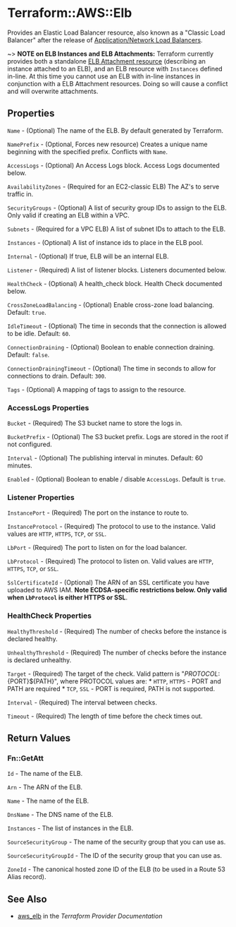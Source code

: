 # Terraform::AWS::Elb

Provides an Elastic Load Balancer resource, also known as a "Classic
Load Balancer" after the release of
[Application/Network Load Balancers](/docs/providers/aws/r/lb.html).

~> **NOTE on ELB Instances and ELB Attachments:** Terraform currently
provides both a standalone [ELB Attachment resource](elb_attachment.html)
(describing an instance attached to an ELB), and an ELB resource with
`Instances` defined in-line. At this time you cannot use an ELB with in-line
instances in conjunction with a ELB Attachment resources. Doing so will cause a
conflict and will overwrite attachments.

## Properties

`Name` - (Optional) The name of the ELB. By default generated by Terraform.

`NamePrefix` - (Optional, Forces new resource) Creates a unique name beginning with the specified prefix. Conflicts with `Name`.

`AccessLogs` - (Optional) An Access Logs block. Access Logs documented below.

`AvailabilityZones` - (Required for an EC2-classic ELB) The AZ's to serve traffic in.

`SecurityGroups` - (Optional) A list of security group IDs to assign to the ELB. Only valid if creating an ELB within a VPC.

`Subnets` - (Required for a VPC ELB) A list of subnet IDs to attach to the ELB.

`Instances` - (Optional) A list of instance ids to place in the ELB pool.

`Internal` - (Optional) If true, ELB will be an internal ELB.

`Listener` - (Required) A list of listener blocks. Listeners documented below.

`HealthCheck` - (Optional) A health_check block. Health Check documented below.

`CrossZoneLoadBalancing` - (Optional) Enable cross-zone load balancing. Default: `true`.

`IdleTimeout` - (Optional) The time in seconds that the connection is allowed to be idle. Default: `60`.

`ConnectionDraining` - (Optional) Boolean to enable connection draining. Default: `false`.

`ConnectionDrainingTimeout` - (Optional) The time in seconds to allow for connections to drain. Default: `300`.

`Tags` - (Optional) A mapping of tags to assign to the resource.

### AccessLogs Properties

`Bucket` - (Required) The S3 bucket name to store the logs in.

`BucketPrefix` - (Optional) The S3 bucket prefix. Logs are stored in the root if not configured.

`Interval` - (Optional) The publishing interval in minutes. Default: 60 minutes.

`Enabled` - (Optional) Boolean to enable / disable `AccessLogs`. Default is `true`.

### Listener Properties

`InstancePort` - (Required) The port on the instance to route to.

`InstanceProtocol` - (Required) The protocol to use to the instance. Valid values are `HTTP`, `HTTPS`, `TCP`, or `SSL`.

`LbPort` - (Required) The port to listen on for the load balancer.

`LbProtocol` - (Required) The protocol to listen on. Valid values are `HTTP`, `HTTPS`, `TCP`, or `SSL`.

`SslCertificateId` - (Optional) The ARN of an SSL certificate you have uploaded to AWS IAM. **Note ECDSA-specific restrictions below.  Only valid when `LbProtocol` is either HTTPS or SSL**.

### HealthCheck Properties

`HealthyThreshold` - (Required) The number of checks before the instance is declared healthy.

`UnhealthyThreshold` - (Required) The number of checks before the instance is declared unhealthy.

`Target` - (Required) The target of the check. Valid pattern is "${PROTOCOL}:${PORT}${PATH}", where PROTOCOL values are: * `HTTP`, `HTTPS` - PORT and PATH are required * `TCP`, `SSL` - PORT is required, PATH is not supported.

`Interval` - (Required) The interval between checks.

`Timeout` - (Required) The length of time before the check times out.


## Return Values

### Fn::GetAtt

`Id` - The name of the ELB.

`Arn` - The ARN of the ELB.

`Name` - The name of the ELB.

`DnsName` - The DNS name of the ELB.

`Instances` - The list of instances in the ELB.

`SourceSecurityGroup` - The name of the security group that you can use as.

`SourceSecurityGroupId` - The ID of the security group that you can use as.

`ZoneId` - The canonical hosted zone ID of the ELB (to be used in a Route 53 Alias record).

## See Also

* [aws_elb](https://www.terraform.io/docs/providers/aws/r/elb.html) in the _Terraform Provider Documentation_